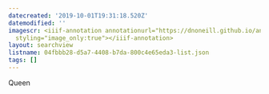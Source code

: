 ```yaml
---
datecreated: '2019-10-01T19:31:18.520Z'
datemodified: ''
imagescr: <iiif-annotation annotationurl="https://dnoneill.github.io/annotate/annotations/0e72bb1c-e482-11e9-8644-76a66eaced63.json"
  styling="image_only:true"></iiif-annotation>
layout: searchview
listname: 04fbbb28-d5a7-4408-b7da-800c4e65eda3-list.json
tags: []
---
```

Queen